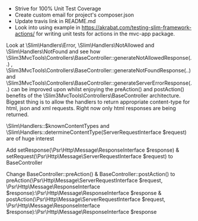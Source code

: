 * Strive for 100% Unit Test Coverage
* Create custom email for project's composer.json
* Update travis link in README.md
* Look into using example in https://akrabat.com/testing-slim-framework-actions/ for writing unit tests for actions in the mvc-app package.

Look at \Slim\Handlers\Error, \Slim\Handlers\NotAllowed and \Slim\Handlers\NotFound and see how 
\Slim3MvcTools\Controllers\BaseController::generateNotAllowedResponse(..) ,
\Slim3MvcTools\Controllers\BaseController::generateNotFoundResponse(..) and 
\Slim3MvcTools\Controllers\BaseController::generateServerErrorResponse(..) 
can be improved upon whilst enjoying the preAction() and postAction() benefits 
of the \Slim3MvcTools\Controllers\BaseController architecture. 
Biggest thing is to allow the handlers to return appropriate content-type 
for html, json and xml requests. Right now only html responses are being returned.

\Slim\Handlers::$knownContentTypes and
\Slim\Handlers::determineContentType(ServerRequestInterface $request) are of huge interest

Add setResponse(\Psr\Http\Message\ResponseInterface $response) & 
setRequest(\Psr\Http\Message\ServerRequestInterface $request) to BaseController
 
Change BaseController::preAction() & BaseController::postAction() to 
preAction(\Psr\Http\Message\ServerRequestInterface $request, \Psr\Http\Message\ResponseInterface $response):\Psr\Http\Message\ResponseInterface $response
& postAction(\Psr\Http\Message\ServerRequestInterface $request, \Psr\Http\Message\ResponseInterface $response):\Psr\Http\Message\ResponseInterface $response
